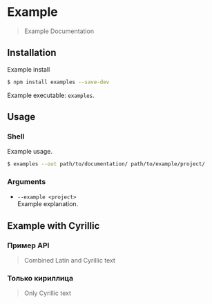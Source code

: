 # Example

> Example Documentation

## Installation

Example install

```bash
$ npm install examples --save-dev
```

Example executable: ``examples``. 

## Usage

### Shell

Example usage.

```bash
$ examples --out path/to/documentation/ path/to/example/project/
```

### Arguments

* `--example <project>`<br>
  Example explanation.


## Example with Cyrillic

### Пример API

> Combined Latin and Cyrillic text

### Только кириллица

> Only Cyrillic text
